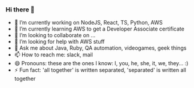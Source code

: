 ### Hi there 👋

- 🔭 I’m currently working on NodeJS, React, TS, Python, AWS
- 🌱 I’m currently learning AWS to get a Developer Associate certificate
- 👯 I’m looking to collaborate on ...
- 🤔 I’m looking for help with AWS stuff
- 💬 Ask me about Java, Ruby, QA automation, videogames, geek things
- 📫 How to reach me: slack, mail
- 😄 Pronouns: these are the ones I know: I, you, he, she, it, we, they... :)
- ⚡ Fun fact: 'all together' is written separated, 'separated' is written all together
